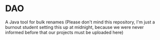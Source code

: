 # DAO
A Java tool for bulk renames
(Please don't mind this repository, I'm just a burnout student setting this up at midnight, because we were never informed before that our projects must be uploaded here)
